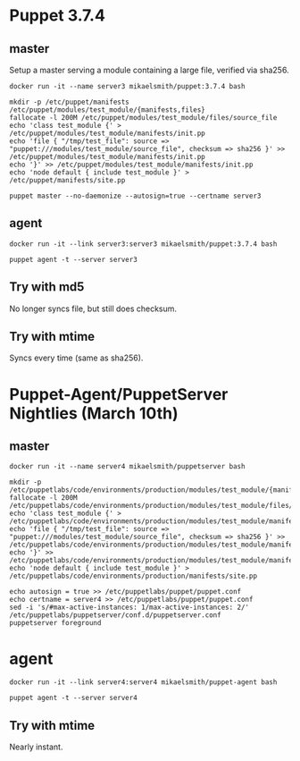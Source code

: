 # Puppet 3.7.4

## master

Setup a master serving a module containing a large file, verified via sha256.

    docker run -it --name server3 mikaelsmith/puppet:3.7.4 bash

    mkdir -p /etc/puppet/manifests /etc/puppet/modules/test_module/{manifests,files}
    fallocate -l 200M /etc/puppet/modules/test_module/files/source_file
    echo 'class test_module {' > /etc/puppet/modules/test_module/manifests/init.pp
    echo 'file { "/tmp/test_file": source => "puppet:///modules/test_module/source_file", checksum => sha256 }' >> /etc/puppet/modules/test_module/manifests/init.pp
    echo '}' >> /etc/puppet/modules/test_module/manifests/init.pp
    echo 'node default { include test_module }' > /etc/puppet/manifests/site.pp

    puppet master --no-daemonize --autosign=true --certname server3

## agent

    docker run -it --link server3:server3 mikaelsmith/puppet:3.7.4 bash

    puppet agent -t --server server3

## Try with md5

No longer syncs file, but still does checksum.

## Try with mtime

Syncs every time (same as sha256).

# Puppet-Agent/PuppetServer Nightlies (March 10th)

## master

    docker run -it --name server4 mikaelsmith/puppetserver bash

    mkdir -p /etc/puppetlabs/code/environments/production/modules/test_module/{manifests,files}
    fallocate -l 200M /etc/puppetlabs/code/environments/production/modules/test_module/files/source_file
    echo 'class test_module {' > /etc/puppetlabs/code/environments/production/modules/test_module/manifests/init.pp
    echo 'file { "/tmp/test_file": source => "puppet:///modules/test_module/source_file", checksum => sha256 }' >> /etc/puppetlabs/code/environments/production/modules/test_module/manifests/init.pp
    echo '}' >> /etc/puppetlabs/code/environments/production/modules/test_module/manifests/init.pp
    echo 'node default { include test_module }' > /etc/puppetlabs/code/environments/production/manifests/site.pp

    echo autosign = true >> /etc/puppetlabs/puppet/puppet.conf
    echo certname = server4 >> /etc/puppetlabs/puppet/puppet.conf
    sed -i 's/#max-active-instances: 1/max-active-instances: 2/' /etc/puppetlabs/puppetserver/conf.d/puppetserver.conf
    puppetserver foreground

# agent
    docker run -it --link server4:server4 mikaelsmith/puppet-agent bash

    puppet agent -t --server server4

## Try with mtime

Nearly instant.

